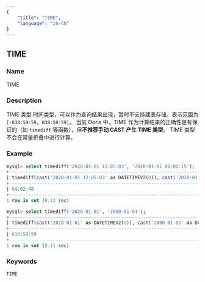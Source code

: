 ```yaml
---
{
    "title": "TIME",
    "language": "zh-CN"
}
---
```


<!-- 
Licensed to the Apache Software Foundation (ASF) under one
or more contributor license agreements.  See the NOTICE file
distributed with this work for additional information
regarding copyright ownership.  The ASF licenses this file
to you under the Apache License, Version 2.0 (the
"License"); you may not use this file except in compliance
with the License.  You may obtain a copy of the License at

  http://www.apache.org/licenses/LICENSE-2.0

Unless required by applicable law or agreed to in writing,
software distributed under the License is distributed on an
"AS IS" BASIS, WITHOUT WARRANTIES OR CONDITIONS OF ANY
KIND, either express or implied.  See the License for the
specific language governing permissions and limitations
under the License.
-->

## TIME

### Name

TIME

### Description

TIME 类型
    时间类型，可以作为查询结果出现，暂时不支持建表存储。表示范围为 `[-838:59:59, 838:59:59]`。
    当前 Doris 中，TIME 作为计算结果的正确性是有保证的（如 `timediff` 等函数），但**不推荐手动 CAST 产生 TIME 类型**。
    TIME 类型不会在常量折叠中进行计算。

### Example

```sql
mysql> select timediff('2020-01-01 12:05:03', '2020-01-01 08:02:15');
+------------------------------------------------------------------------------------------------------+
| timediff(cast('2020-01-01 12:05:03' as DATETIMEV2(0)), cast('2020-01-01 08:02:15' as DATETIMEV2(0))) |
+------------------------------------------------------------------------------------------------------+
| 04:02:48                                                                                             |
+------------------------------------------------------------------------------------------------------+
1 row in set (0.12 sec)

mysql> select timediff('2020-01-01', '2000-01-01');
+------------------------------------------------------------------------------------+
| timediff(cast('2020-01-01' as DATETIMEV2(0)), cast('2000-01-01' as DATETIMEV2(0))) |
+------------------------------------------------------------------------------------+
| 838:59:59                                                                          |
+------------------------------------------------------------------------------------+
1 row in set (0.11 sec)
```

### Keywords

    TIME
